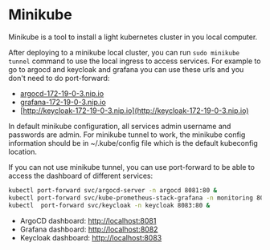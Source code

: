 # Minikube

Minikube is a tool to install a light kubernetes cluster in you local computer.

After deploying to a minikube local cluster, you can run `sudo minikube tunnel` command to use the local ingress to access services. For example to go to argocd and keycloak and grafana you can use these urls and you don't need to do port-forward:

- [argocd-172-19-0-3.nip.io](argocd-172-19-0-3.nip.io)
- [grafana-172-19-0-3.nip.io](grafana-172-19-0-3.nip.io)
- [http://keycloak-172-19-0-3.nip.io](http://keycloak-172-19-0-3.nip.io)

In default minikube configuration, all services admin username and passwords are admin.
For minikube tunnel to work, the minikube config information should be in ~/.kube/config file which is the default kubeconfig location.

If you can not use minikube tunnel, you can use port-forward to be able to access the dashboard of different services:

```sh
kubectl port-forward svc/argocd-server -n argocd 8081:80 &
kubectl port-forward svc/kube-prometheus-stack-grafana -n monitoring 8082:80 &
kubectl  port-forward svc/keycloak -n keycloak 8083:80 &
```

- ArgoCD dashboard: [http://localhost:8081](http://localhost:8081)
- Grafana dashboard: [http://localhost:8082](http://localhost:8082)
- Keycloak dashboard: [http://localhost:8083](http://localhost:8083)
